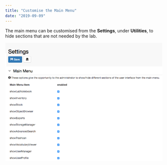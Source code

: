 ```yaml
---
title: "Customise the Main Menu"
date: "2019-09-09"
---
```


  
The main menu can be customised from the **Settings**, under **Utilities**, to hide sections that are not needed by the lab.

![](images/settings-main-menu-1.png)
